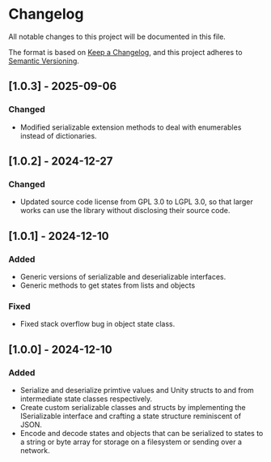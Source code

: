 # Changelog

All notable changes to this project will be documented in this file.

The format is based on [Keep a Changelog](https://keepachangelog.com/en/1.1.0/),
and this project adheres to [Semantic Versioning](https://semver.org/spec/v2.0.0.html).

## [1.0.3] - 2025-09-06

### Changed

- Modified serializable extension methods to deal with enumerables instead of dictionaries.

## [1.0.2] - 2024-12-27

### Changed

- Updated source code license from GPL 3.0 to LGPL 3.0, so that larger works can use the library without disclosing their source code.

## [1.0.1] - 2024-12-10

### Added

- Generic versions of serializable and deserializable interfaces.
- Generic methods to get states from lists and objects

### Fixed

- Fixed stack overflow bug in object state class.

## [1.0.0] - 2024-12-10

### Added

- Serialize and deserialize primtive values and Unity structs to and from intermediate state classes respectively. 
- Create custom serializable classes and structs by implementing the ISerializable interface and crafting a state structure reminiscent of JSON.
- Encode and decode states and objects that can be serialized to states to a string or byte array for storage on a filesystem or sending over a network.